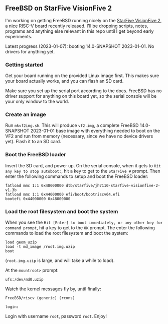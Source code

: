 ## FreeBSD on StarFive VisionFive 2

I'm working on getting FreeBSD running nicely on the [StarFive VisionFive 2](https://www.kickstarter.com/projects/starfive/visionfive-2), a nice RISC-V board recently released. I'll be dropping scripts, notes, programs and anything else relevant in this repo until I get beyond early experiments.

Latest progress (2023-01-07): booting 14.0-SNAPSHOT 2023-01-01. No drivers for anything yet.

### Getting started

Get your board running on the provided Linux image first. This makes sure your board actually works, and you can flash an SD card.

Make sure you set up the serial port according to the docs. FreeBSD has no driver support for anything on this board yet, so the serial console will be your only window to the world.

### Create an image

Run `mkvf2img.sh`. This will produce `vf2.img`, a complete FreeBSD 14.0-SNAPSHOT 2023-01-01 base image with everything needed to boot on the VF2 and run from memory (necessary, since we have no device drivers yet). Flash it to an SD card.

### Boot the FreeBSD loader

Insert the SD card, and power up. On the serial console, when it gets to `Hit any key to stop autoboot:`, hit a key to get to the `StarFive #` prompt. Then enter the following commands to setup and boot the FreeBSD loader:

```
fatload mmc 1:1 0x48000000 dtb/starfive/jh7110-starfive-visionfive-2-v1.3b
fatload mmc 1:1 0x44000000 efi/boot/bootriscv64.efi
bootefi 0x44000000 0x48000000
```

### Load the root filesystem and boot the system

When you see the `Hit [Enter] to boot immediately, or any other key for command prompt`, hit a key to get to the `OK` prompt. The enter the following commands to load the root filesystem and boot the system:

```
load geom_uzip
load -t md_image /root.img.uzip
boot
```

(`root.img.uzip` is large, and will take a while to load).

At the `mountroot>` prompt:

```
ufs:/dev/md0.uzip
```

Watch the kernel messages fly by, until finally:

```
FreeBSD/riscv (generic) (rcons)

login: 
```

Login with username `root`, password `root`. Enjoy!
